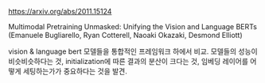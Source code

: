 https://arxiv.org/abs/2011.15124

Multimodal Pretraining Unmasked: Unifying the Vision and Language BERTs (Emanuele Bugliarello, Ryan Cotterell, Naoaki Okazaki, Desmond Elliott)

vision & language bert 모델들을 통합적인 프레임워크 하에서 비교. 모델들의 성능이 비슷비슷하다는 것, initialization에 따른 결과의 분산이 크다는 것, 임베딩 레이어를 어떻게 세팅하는가가 중요하다는 것을 발견.